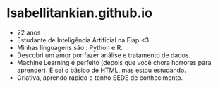 # Isabellitankian.github.io
* 22 anos
* Estudante de Inteligência Artificial na Fiap <3
* Minhas linguagens são : Python e R. 
* Descobri um amor por fazer análise e tratamento de dados.
* Machine Learning é perfeito (depois que você chora horrores para aprender). 
E sei o básico de HTML, mas estou estudando. 
* Criativa, aprendo rápido e tenho SEDE de conhecimento.  
